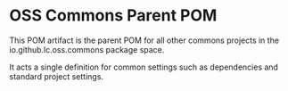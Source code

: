 OSS Commons Parent POM
==
This POM artifact is the parent POM for all other commons projects in the io.github.lc.oss.commons package space.

It acts a single definition for common settings such as dependencies and standard project settings.
